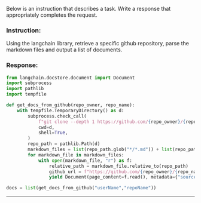 Below is an instruction that describes a task. Write a response that appropriately completes the request.

### Instruction:
Using the langchain library, retrieve a specific github repository, parse the markdown files and output a list of documents.

### Response:
```python
from langchain.docstore.document import Document
import subprocess
import pathlib
import tempfile

def get_docs_from_github(repo_owner, repo_name):
    with tempfile.TemporaryDirectory() as d:
        subprocess.check_call(
            f"git clone --depth 1 https://github.com/{repo_owner}/{repo_name}.git .",
            cwd=d,
            shell=True,
        )
        repo_path = pathlib.Path(d)
        markdown_files = list(repo_path.glob("*/*.md")) + list(repo_path.glob("*/*.mdx"))
        for markdown_file in markdown_files:
            with open(markdown_file, "r") as f:
                relative_path = markdown_file.relative_to(repo_path)
                github_url = f"https://github.com/{repo_owner}/{repo_name}/blob/{git_sha}/{relative_path}"
                yield Document(page_content=f.read(), metadata={"source": github_url})

docs = list(get_docs_from_github("userName","repoName"))
```
---
